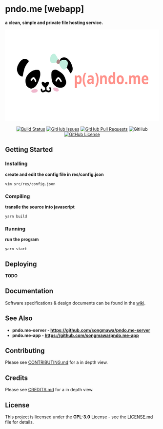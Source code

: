 # **pndo.me [webapp]**

**a clean, simple and private file hosting service.**

<img src="res/repo/banner.svg" height='300px'>

<div align="center">
  
  [![Build Status](https://travis-ci.com/songmawa/pndo.me-server.svg?branch=master)](https://travis-ci.com/songmawa/pndo.me-web)
  [![GitHub Issues](https://img.shields.io/github/issues/songmawa/pndo.me-server.svg)](https://github.com/songmawa/pndo.me-web/issues)
  [![GitHub Pull Requests](https://img.shields.io/github/issues-pr/songmawa/pndo.me-server.svg)](https://github.com/songmawa/pndo.me-web/pulls)
  ![GitHub](https://img.shields.io/github/license/songmawa/pndo.me-web)
  [![GitHub License](https://img.shields.io/github/license/songmawa/pndo.me-web)](/LICENSE)

</div>

## Getting Started

### Installing

**create and edit the config file in res/config.json**

```
vim src/res/config.json
```


### Compiling

**transile the source into javascript**

```
yarn build
```

### Running

**run the program**

```
yarn start
```

## Deploying

**TODO**

## Documentation

Software specifications & design documents can be found in the [wiki](/wiki).

## See Also

- **pndo.me-server - https://github.com/songmawa/pndo.me-server**
- **pndo.me-app - https://github.com/songmawa/pndo.me-app**

## Contributing

Please see [CONTRIBUTING.md](CONTRIBUTING.md) for a in depth view.

## Credits

Please see [CREDITS.md](CREDITS.md) for a in depth view.

## License

This project is licensed under the **GPL-3.0** License - see the [LICENSE.md](LICENSE.md) file for details.
